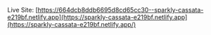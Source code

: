 Live Site:     [https://664dcb8ddb6695d8cd65cc30--sparkly-cassata-e219bf.netlify.app](https://sparkly-cassata-e219bf.netlify.app](https://sparkly-cassata-e219bf.netlify.app/)

